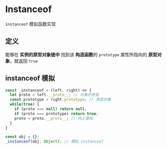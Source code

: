 # Instanceof


`instanceof` 模拟函数实现


## 定义

能够在 **实例的原型对象链中** 找到该 **构造函数**的 `prototype` 属性所指向的 **原型对象**，就返回 `true`


## instanceof 模拟

```js
const _instanceof = (left, right) => {
  let proto = left.__proto__; // 对象的原型
  const prototype = right.prototype; // 原型对象
  while(true) {
    if (proto === null) return null;
    if (proto === prototype) return true;
    proto = proto.__proto__; // 向上查找
  }
}

const obj = {};
_instanceof(obj, Object); // 模拟 instanceof
```
